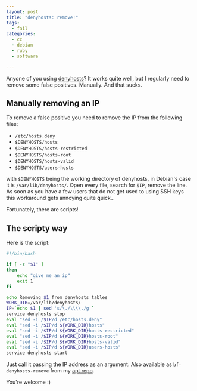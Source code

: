 ```yaml
---
layout: post
title: "denyhosts: remove!"
tags:
  - fail
categories:
  - cc
  - debian
  - ruby
  - software

---
```

Anyone of you using [denyhosts](https://en.wikipedia.org/wiki/DenyHosts)?
It works quite well, but I regularly need to remove some false positives. Manually. And that sucks.

## Manually removing an IP

To remove a false positive you need to remove the IP from the following files:

* `/etc/hosts.deny`
* `$DENYHOSTS/hosts`
* `$DENYHOSTS/hosts-restricted`
* `$DENYHOSTS/hosts-root`
* `$DENYHOSTS/hosts-valid`
* `$DENYHOSTS/users-hosts`

with `$DENYHOSTS` being the working directory of denyhosts, in Debian's case it is `/var/lib/denyhosts/`. Open every file, search for `$IP`, remove the line. As soon as you have a few users that do not get used to using SSH keys this workaround gets annoying quite quick..

Fortunately, there are scripts!

## The scripty way

Here is the script:

~~~~~ bash
#!/bin/bash

if [ -z "$1" ]
then
    echo "give me an ip"
    exit 1
fi

echo Removing $1 from denyhosts tables
WORK_DIR=/var/lib/denyhosts/
IP=`echo $1 | sed 's/\./\\\\./g'`
service denyhosts stop
eval "sed -i /$IP/d /etc/hosts.deny"
eval "sed -i /$IP/d ${WORK_DIR}hosts"
eval "sed -i /$IP/d ${WORK_DIR}hosts-restricted"
eval "sed -i /$IP/d ${WORK_DIR}hosts-root"
eval "sed -i /$IP/d ${WORK_DIR}hosts-valid"
eval "sed -i /$IP/d ${WORK_DIR}users-hosts"
service denyhosts start
~~~~~

Just call it passing the IP address as an argument.
Also available as `bf-denyhosts-remove` from my [apt repo](/software/apt-repo/).

You're welcome :)
